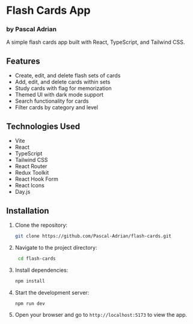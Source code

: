 # Flash Cards App

### by Pascal Adrian

A simple flash cards app built with React, TypeScript, and Tailwind CSS.

## Features

- Create, edit, and delete flash sets of cards
- Add, edit, and delete cards within sets
- Study cards with flag for memorization
- Themed UI with dark mode support
- Search functionality for cards
- Filter cards by category and level

## Technologies Used

- Vite
- React
- TypeScript
- Tailwind CSS
- React Router
- Redux Toolkit
- React Hook Form
- React Icons
- Day.js

## Installation

1. Clone the repository:
   ```bash
   git clone https://github.com/Pascal-Adrian/flash-cards.git 
   ```

2. Navigate to the project directory:
   ```bash
    cd flash-cards
    ```

3. Install dependencies:
    ```bash
    npm install
    ```

4. Start the development server:
    ```bash
    npm run dev
    ```

5. Open your browser and go to `http://localhost:5173` to view the app.


